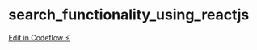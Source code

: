 # search_functionality_using_reactjs

[Edit in Codeflow ⚡️](https://stackblitz.com/~/github.com/Dhanarajb/search_functionality_using_reactjs)